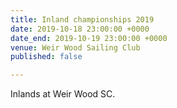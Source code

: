 ```yaml
---
title: Inland championships 2019
date: 2019-10-18 23:00:00 +0000
date_end: 2019-10-19 23:00:00 +0000
venue: Weir Wood Sailing Club
published: false

---
```

Inlands at Weir Wood SC.